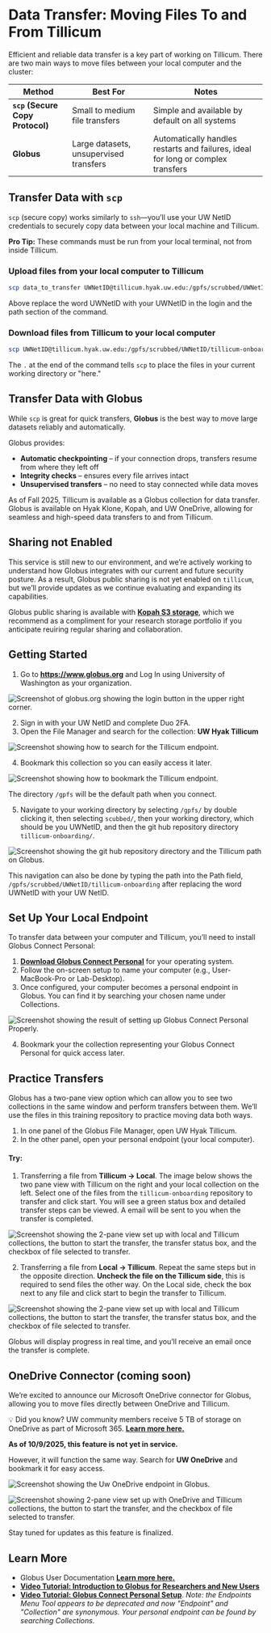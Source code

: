 # Data Transfer: Moving Files To and From Tillicum

Efficient and reliable data transfer is a key part of working on Tillicum. There are two main ways to move files between your local computer and the cluster:

| Method                           | Best For                               | Notes                                                                            |
| -------------------------------- | -------------------------------------- | -------------------------------------------------------------------------------- |
| **`scp` (Secure Copy Protocol)** | Small to medium file transfers         | Simple and available by default on all systems                                   |
| **Globus**                       | Large datasets, unsupervised transfers | Automatically handles restarts and failures, ideal for long or complex transfers |

## Transfer Data with `scp`

`scp` (secure copy) works similarly to `ssh`—you’ll use your UW NetID credentials to securely copy data between your local machine and Tillicum.

**Pro Tip:** These commands must be run from your local terminal, not from inside Tillicum.

### Upload files from your local computer to Tillicum

```bash 
scp data_to_transfer UWNetID@tillicum.hyak.uw.edu:/gpfs/scrubbed/UWNetID
```
Above replace the word UWNetID with your UWNetID in the login and the path section of the command. 

### Download files from Tillicum to your local computer

```bash
scp UWNetID@tillicum.hyak.uw.edu:/gpfs/scrubbed/UWNetID/tillicum-onboarding/loop_script.sh .
```
The `.` at the end of the command tells `scp` to place the files in your current working directory or "here."

## Transfer Data with Globus

While `scp` is great for quick transfers, **Globus** is the best way to move large datasets reliably and automatically.

Globus provides:
* **Automatic checkpointing** – if your connection drops, transfers resume from where they left off
* **Integrity checks** – ensures every file arrives intact
* **Unsupervised transfers** – no need to stay connected while data moves

As of Fall 2025, Tillicum is available as a Globus collection for data transfer. Globus is available on Hyak Klone, Kopah, and UW OneDrive, allowing for seamless and high-speed data transfers to and from Tillicum.

## Sharing not Enabled
This service is still new to our environment, and we’re actively working to understand how Globus integrates with our current and future security posture. As a result, Globus public sharing is not yet enabled on `tillicum`, but we’ll provide updates as we continue evaluating and expanding its capabilities.

Globus public sharing is available with [**<ins>Kopah S3 storage</ins>**](https://hyak.uw.edu/docs/storage/gui#globus), which we recommend as a compliment for your research storage portfolio if you anticipate reuiring regular sharing and collaboration.

## Getting Started

1. Go to **<ins>https://www.globus.org</ins>** and Log In using University of Washington as your organization.

![Screenshot of globus.org showing the login button in the upper right corner.](/img/globus_login.png 'globus')

2. Sign in with your UW NetID and complete Duo 2FA.
3. Open the File Manager and search for the collection: **UW Hyak Tillicum**

![Screenshot showing how to search for the Tillicum endpoint.](/img/find_collection.png 'tillicum endpoint')

4. Bookmark this collection so you can easily access it later.

![Screenshot showing how to bookmark the Tillicum endpoint.](/img/bookmark.png 'bookmark')

The directory `/gpfs` will be the default path when you connect.

5. Navigate to your working directory by selecting `/gpfs/` by double clicking it, then selecting `scubbed/`, then your working directory, which should be you UWNetID, and then the git hub repository directory `tillicum-onboarding/`. 

![Screenshot showing the git hub repository directory and the Tillicum path on Globus.](/img/globus_path.png 'path')

This navigation can also be done by typing the path into the Path field, `/gpfs/scrubbed/UWNetID/tillicum-onboarding` after replacing the word UWNetID with your UW NetID. 

## Set Up Your Local Endpoint

To transfer data between your computer and Tillicum, you’ll need to install Globus Connect Personal:

1. [**<ins>Download Globus Connect Personal</ins>**](https://www.globus.org/globus-connect-personal) for your operating system.
2. Follow the on-screen setup to name your computer (e.g., User-MacBook-Pro or Lab-Desktop).
3. Once configured, your computer becomes a personal endpoint in Globus. You can find it by searching your chosen name under Collections.

![Screenshot showing the result of setting up Globus Connect Personal Properly.](/img/gcp_endpoint.png 'personal endpoint')

4. Bookmark your the collection representing your Globus Connect Personal for quick access later. 

## Practice Transfers

Globus has a two-pane view option which can allow you to see two collections in the same window and perform transfers between them. We’ll use the files in this training repository to practice moving data both ways.

1. In one panel of the Globus File Manager, open UW Hyak Tillicum.
2. In the other panel, open your personal endpoint (your local computer).

#### Try:
1. Transferring a file from **Tillicum → Local**. The image below shows the two pane view with Tillicum on the right and your local collection on the left. Select one of the files from the `tillicum-onboarding` repository to transfer and click start. You will see a green status box and detailed transfer steps can be viewed. A email will be sent to you when the transfer is completed. 

![Screenshot showing the 2-pane view set up with local and Tillicum collections, the button to start the transfer, the transfer status box, and the checkbox of file selected to transfer.](/img/transfer_to_local.png 'transfer')

2. Transferring a file from **Local → Tillicum**. Repeat the same steps but in the opposite direction. **Uncheck the file on the Tillicum side**, this is required to send files the other way. On the Local side, check the box next to any file and click start to begin the transfer to Tillicum. 

![Screenshot showing the 2-pane view set up with local and Tillicum collections, the button to start the transfer, the transfer status box, and the checkbox of file selected to transfer.](/img/transfer_from_local.png 'transfer again')

Globus will display progress in real time, and you’ll receive an email once the transfer is complete.

## OneDrive Connector (coming soon)

We’re excited to announce our Microsoft OneDrive connector for Globus, allowing you to move files directly between OneDrive and Tillicum.

💡 Did you know? UW community members receive 5 TB of storage on OneDrive as part of Microsoft 365. [**<ins>Learn more here.</ins>**](https://uwconnect.uw.edu/it?id=kb_article_view&sysparm_article=KB0034422)

**As of 10/9/2025, this feature is not yet in service.**

However, it will function the same way. Search for **UW OneDrive** and bookmark it for easy access.

![Screenshot showing the Uw OneDrive endpoint in Globus.](/img/onedrive_globus.png 'onedrive')

![Screenshot showing 2-pane view set up with OneDrive and Tillicum collections, the button to start the transfer, and the checkbox of file selected to transfer.](/img/onedrive_transfer.png 'onedrive')

Stay tuned for updates as this feature is finalized.


## Learn More

* Globus User Documentation [**<ins>Learn more here.</ins>**](https://docs.globus.org/?_gl=1*s0ry7u*_ga*MTE2MzI4NzMxNi4xNzQyMzQxMTg3*_ga_7ZB89HGG0P*MTc0NDA3MjY1Ny4xNy4xLjE3NDQwNzI2NTcuMC4wLjA.)
* [**<ins>Video Tutorial: Introduction to Globus for Researchers and New Users</ins>**](https://www.youtube.com/watch?v=-j7Mp3FN1zo&list=PLLCSx-IFoBeu2F-HF-DMoc5_AUsvYft8c&index=2)
* [**<ins>Video Tutorial: Globus Connect Personal Setup</ins>**](https://www.youtube.com/watch?v=bpnVcAN99WY). *Note: the Endpoints Menu Tool appears to be deprecated and now "Endpoint" and "Collection" are synonymous. Your personal endpoint can be found by searching Collections.*

